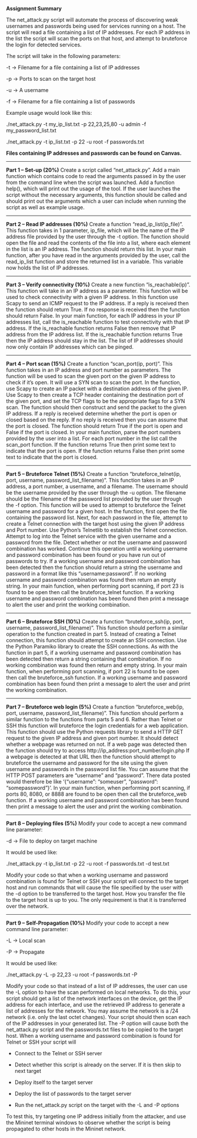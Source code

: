 <b>Assignment Summary</b>

The net_attack.py script will automate the process of discovering weak usernames and passwords
being used for services running on a host. The script will read a file containing a list of IP addresses.
For each IP address in the list the script will scan the ports on that host, and attempt to bruteforce
the login for detected services.

The script will take in the following parameters:

  -t -> Filename for a file containing a list of IP addresses
  
  -p -> Ports to scan on the target host
  
  -u -> A username
  
  -f -> Filename for a file containing a list of passwords
  
Example usage would look like this:

  ./net_attack.py -t my_ip_list.txt -p 22,23,25,80 -u admin -f my_password_list.txt
  
  ./net_attack.py -t ip_list.txt -p 22 -u root -f passwords.txt
  
<b>Files containing IP addresses and passwords can be found on Canvas.</b>
  
<hr>
<b>Part 1 – Set-up (20%)</b>
Create a script called “net_attack.py”.
Add a main function which contains code to read the arguments passed in by the user from the
command line when the script was launched.
Add a function help(), which will print out the usage of the tool. If the user launches the script
without the necessary arguments, this function should be called and should print out the arguments
which a user can include when running the script as well as example usage.

<hr>
<b>Part 2 – Read IP addresses (10%)</b>
Create a function “read_ip_list(ip_file)”. This function takes in 1 parameter, ip_file, which will be the
name of the IP address file provided by the user through the -t option.
The function should open the file and read the contents of the file into a list, where each element in
the list is an IP address. The function should return this list.
In your main function, after you have read in the arguments provided by the user, call the
read_ip_list function and store the returned list in a variable. This variable now holds the list of IP
addresses.

<hr>
<b>Part 3 – Verify connectivity (10%)</b>
Create a new function “is_reachable(ip)”. This function will take in an IP address as a parameter.
This function will be used to check connectivity with a given IP address.
In this function use Scapy to send an ICMP request to the IP address. If a reply is received then the
function should return True. If no response is received then the function should return False.
In your main function, for each IP address in your IP addresses list, call the is_reachable function to
test connectivity with that IP address. If the is_reachable function returns False then remove that IP
address from the IP address list. If the is_reachable function returns True then the IP address should
stay in the list.
The list of IP addresses should now only contain IP addresses which can be pinged.

<hr>
<b>Part 4 – Port scan (15%)</b>
Create a function “scan_port(ip, port)”. This function takes in an IP address and port number as
parameters. The function will be used to scan the given port on the given IP address to check if it’s
open. It will use a SYN scan to scan the port.
In the function, use Scapy to create an IP packet with a destination address of the given IP. Use
Scapy to then create a TCP header containing the destination port of the given port, and set the TCP
flags to be the appropriate flags for a SYN scan.
The function should then construct and send the packet to the given IP address. If a reply is received
determine whether the port is open or closed based on the reply. If no reply is received then you can
assume that the port is closed. The function should return True if the port is open and False if the
port is closed.
In your main function, parse the port numbers provided by the user into a list. For each port number
in the list call the scan_port function. If the function returns True then print some text to indicate
that the port is open. If the function returns False then print some text to indicate that the port is
closed.

<hr>
<b>Part 5 – Bruteforce Telnet (15%)</b>
Create a function “bruteforce_telnet(ip, port, username, password_list_filename)”. This function
takes in an IP address, a port number, a username, and a filename. The username should be the
username provided by the user through the -u option. The filename should be the filename of the
password list provided by the user through the -f option. This function will be used to attempt to
bruteforce the Telnet username and password for a given host.
In the function, first open the file containing the password list. Next, for each password in the file,
attempt to create a Telnet connection with the target host using the given IP address and Port
number. Use Python’s Telnetlib to establish the Telnet connection. Attempt to log into the Telnet
service with the given username and a password from the file. Detect whether or not the username
and password combination has worked. Continue this operation until a working username and
password combination has been found or you have run out of passwords to try.
If a working username and password combination has been detected then the function should
return a string the username and password in a format like this “username:password”.
If no working username and password combination was found then return an empty string.
In your main function, when performing port scanning, if port 23 is found to be open then call the
bruteforce_telnet function. If a working username and password combination has been found then
print a message to alert the user and print the working combination.

<hr>
<b>Part 6 – Bruteforce SSH (10%)</b>
Create a function “bruteforce_ssh(ip, port, username, password_list_filename)”. This function
should perform a similar operation to the function created in part 5.
Instead of creating a Telnet connection, this function should attempt to create an SSH connection.
Use the Python Paramiko library to create the SSH connections. As with the function in part 5, if a
working username and password combination has been detected then return a string containing
that combination. If no working combination was found then return and empty string.
In your main function, when performing port scanning, if port 22 is found to be open then call the
bruteforce_ssh function. If a working username and password combination has been found then
print a message to alert the user and print the working combination.

<hr>
<b>Part 7 – Bruteforce web login (5%)</b>
Create a function “bruteforce_web(ip, port, username, password_list_filename)”. This function
should perform a similar function to the functions from parts 5 and 6. Rather than Telnet or SSH this
function will bruteforce the login credentials for a web application.
This function should use the Python requests library to send a HTTP GET request to the given IP
address and given port number. It should detect whether a webpage was returned on not. If a web
page was detected then the function should try to access http://ip_address:port_number/login.php
If a webpage is detected at that URL then the function should attempt to bruteforce the username
and password for the site using the given username and passwords in the password list file. You can
assume that the HTTP POST parameters are “username” and “password”. There data posted would
therefore be like ‘{“username”: “someuser”, “password”: “somepassword”}’.
In your main function, when performing port scanning, if ports 80, 8080, or 8888 are found to be
open then call the bruteforce_web function. If a working username and password combination has
been found then print a message to alert the user and print the working combination.

<hr>
<b>Part 8 – Deploying files (5%)</b>
Modify your code to accept a new command line parameter:

  -d -> File to deploy on target machine
  
It would be used like:

  ./net_attack.py -t ip_list.txt -p 22 -u root -f passwords.txt -d test.txt
  
Modify your code so that when a working username and password combination is found for Telnet
or SSH your script will connect to the target host and run commands that will cause the file specified
by the user with the -d option to be transferred to the target host.
How you transfer the file to the target host is up to you. The only requirement is that it is transferred
over the network.

<hr>
<b>Part 9 – Self-Propagation (10%)</b>
Modify your code to accept a new command line parameter:

  -L -> Local scan
  
  -P -> Propagate
  
It would be used like:

  ./net_attack.py -L -p 22,23 -u root -f passwords.txt -P
  
Modify your code so that instead of a list of IP addresses, the user can use the -L option to have the
scan performed on local networks. To do this, your script should get a list of the network interfaces
on the device, get the IP address for each interface, and use the retrieved IP address to generate a
list of addresses for the network. You may assume the network is a /24 network (i.e. only the last
octet changes). Your script should then scan each of the IP addresses in your generated list.
The -P option will cause both the net_attack.py script and the passwords.txt files to be copied to the
target host.
When a working username and password combination is found for Telnet or SSH your script will

  - Connect to the Telnet or SSH server
  
  - Detect whether this script is already on the server. If it is then skip to next target
  
  - Deploy itself to the target server
  
  - Deploy the list of passwords to the target server
  
  - Run the net_attack.py script on the target with the -L and -P options
  
To test this, try targeting one IP address initially from the attacker, and use the Mininet terminal
windows to observe whether the script is being propagated to other hosts in the Mininet network.

